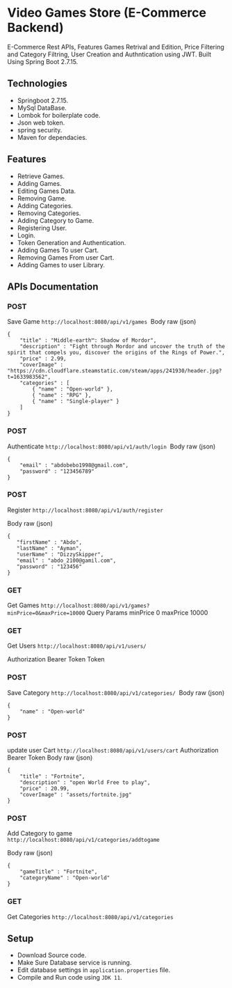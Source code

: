 # Video Games Store (E-Commerce Backend)
E-Commerce Rest APIs, Features Games Retrival and Edition, Price Filtering and Category Filtring, User Creation and Authntication using JWT.
Built Using Spring Boot 2.7.15.

## Technologies
- Springboot 2.7.15.
- MySql DataBase.
- Lombok for boilerplate code.
- Json web token.
- spring security.
- Maven for dependacies.

## Features
- Retrieve Games.
- Adding Games.
- Editing Games Data.
- Removing Game.
- Adding Categories.
- Removing Categories.
- Adding Category to Game.
- Registering User.
- Login.
- Token Generation and Authentication.
- Adding Games To user Cart.
- Removing Games From user Cart.
- Adding Games to user Library.

## APIs Documentation

### POST
Save Game
`http://localhost:8080/api/v1/games`
﻿
Body
raw (json)
```
{
    "title" : "Middle-earth™: Shadow of Mordor",
    "description" : "Fight through Mordor and uncover the truth of the spirit that compels you, discover the origins of the Rings of Power.",
    "price" : 2.99,
    "coverImage" : "https://cdn.cloudflare.steamstatic.com/steam/apps/241930/header.jpg?t=1633983562",
    "categories" : [
        { "name" : "Open-world" },
        { "name" : "RPG" },
        { "name" : "Single-player" }
    ]
}
```

### POST
Authenticate
`http://localhost:8080/api/v1/auth/login`
﻿
Body
raw (json)
```
{
    "email" : "abdobebo1998@gmail.com",
    "password" : "123456789"
}
```

### POST
Register
`http://localhost:8080/api/v1/auth/register`

Body
raw (json)
```
{
   "firstName" : "Abdo",
   "lastName" : "Ayman",
   "userName" : "DizzySkipper",
   "email" : "abdo_2100@gamil.com",
   "password" : "123456"
}
```

### GET
Get Games
`http://localhost:8080/api/v1/games?minPrice=0&maxPrice=10000`
﻿
Query Params
minPrice
0
maxPrice
10000


### GET
Get Users
`http://localhost:8080/api/v1/users/`

Authorization
Bearer Token
Token
<token>


### POST
Save Category
`http://localhost:8080/api/v1/categories/`
﻿
Body
raw (json)
```
{
    "name" : "Open-world"
}
```

### POST
update user Cart
`http://localhost:8080/api/v1/users/cart`
﻿
Authorization
Bearer Token
Body
raw (json)
```
{
    "title" : "Fortnite",
    "description" : "open World Free to play",
    "price" : 20.99,
    "coverImage" : "assets/fortnite.jpg"
}
```

### POST
Add Category to game
`http://localhost:8080/api/v1/categories/addtogame`

Body
raw (json)
```
{
    "gameTitle" : "Fortnite",
    "categoryName" : "Open-world"
}
```

### GET
Get Categories
`http://localhost:8080/api/v1/categories`

## Setup
- Download Source code.
- Make Sure Database service is running.
- Edit database settings in `application.properties` file.
- Compile and Run code using `JDK 11`.
 
